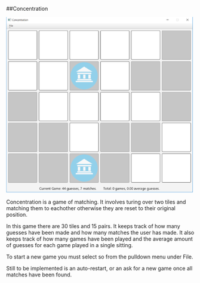 ##Concentration

![concentration Screen Capture](concentration.png)

Concentration is a game of matching. It involves turing over two tiles
and matching them to eachother otherwise they are reset to their original
position.

In this game there are 30 tiles and 15 pairs. It keeps track of how many guesses
have been made and how many matches the user has made. It also keeps track of how many
games have been played and the average amount of guesses for each game
played in a single sitting.

To start a new game you must select so from the pulldown menu under File.

Still to be implemented is an auto-restart, or an ask for a new game
once all matches have been found.